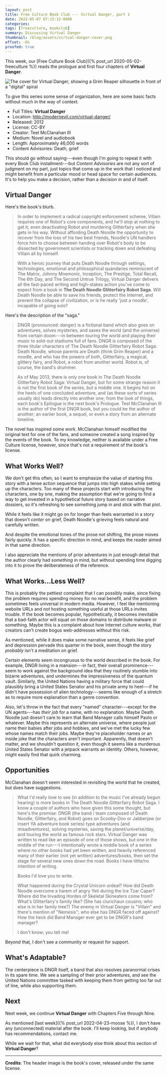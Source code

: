 ```yaml
---
layout: post
title: Free Culture Book Club --- Virtual Danger, part 1
date: 2022-05-07 07:15:12-0400
categories:
tags: [freeculture, bookclub]
summary: Discussing Virtual Danger
thumbnail: /blog/assets/virtual-danger-cover.png
offset: -6%
proofed: true
---
```


This week, our [Free Culture Book Club]({% post_url 2020-05-02-freeculture %}) reads the prologue and first four chapters of **Virtual Danger**.

![The cover for Virtual Danger, showing a Grim Reaper silhouette in front of a "digital" spiral](/blog/assets/virtual-danger-cover.png "Having seen these tropes a million times, I'm going to try not to judge the book by this...")

To give this series some sense of organization, here are some basic facts without much in the way of context.

 * Full Titles:  **Virtual Danger**
 * Location:  <http://modernevil.com/virtual-danger/>
 * Released:  2012
 * License:  CC-BY
 * Creator:  Teel McClanahan III
 * Medium:  Novel and audiobook
 * Length:  Approximately 46,000 words
 * Content Advisories:  Death, grief

This should go without saying---even though I'm going to repeat it with every Book Club installment---but *Content Advisories* are not any sort of judgment on my part, just topics that come up in the work that I noticed and might benefit from a particular mood or head space for certain audiences.  It's to help you make a decision, rather than a decision in and of itself.

## Virtual Danger

Here's the book's blurb.

 > In order to implement a radical copyright enforcement scheme, Villain requires one of Robot's core components, and he'll stop at nothing to get it; even deactivating Robot and murdering Glitterfairy when she gets in his way. Without affording Death Noodle the opportunity to recover from the loss of his two best friends, Noodle's UN handlers force him to choose between handing over Robot's body to be dissected by government scientists or tracking down and defeating Villain all by himself.
 >
 > With a heroic journey that puts Death Noodle through settings, technologies, emotional and philosophical quandaries reminiscent of The Matrix, Johnny Mnemonic, Inception, The Prestige, Total Recall, The 6th Day, and The Second Untrue Trilogy, Virtual Danger delivers all the fast-paced writing and high-stakes action you've come to expect from a book in **The Death Noodle Glitterfairy Robot Saga**. Will Death Noodle be able to save his friends, protect the Internet, and prevent the collapse of civilization, or is he really 'just a noodle', incapable of going solo?

Here's the description of the "saga."

 > DNGR (pronounced: danger) is a fictional band which also goes on adventures, solves mysteries, and saves the world (and the universe) from certain doom---in between touring the world and playing their music to sold-out stadiums full of fans. DNGR is composed of the three titular characters of The Death Noodle Glitterfairy Robot Saga: Death Noodle, whose parents are Death (think Grim Reaper) and a noodle, and who has the powers of both, Glitterfairy, a magical, glittery fairy, and Robot, a robot from another world. Robot is, of course, the band's drummer.
 >
 > As of May 2013, there is only one book in The Death Noodle Glitterfairy Robot Saga: Virtual Danger, but for some strange reason it is not the first book of the series, but a middle one. It begins hot on the heels of one concluded adventure, and (as these sorts of series usually do) leads directly into another one; from the look of things, each book's Epilogue is the next book's Prologue. Teel McClanahan III is the author of the first DNGR book, but you could be the author of another; an earlier book, a sequel, or even a story from an alternate timeline.

The novel has inspired some work.  McClanahan himself modified the original text for one of the fans, and someone created a song inspired by the events of the book.  To my knowledge, neither is available under a Free Culture license, however, since that's not a requirement of the book's license.

## What Works Well?

We don't get this often, so I want to emphasize the value of starting this story with a tense action sequence that jumps into high stakes while setting up the characters.  Too many of these projects start with introducing the characters, one by one, making the assumption that we're going to find a way to get invested in a hypothetical future story based on narrative dossiers, so it's refreshing to see something jump in and stick with that plot.

While it feels like it might go on for longer than feels warranted in a story that doesn't *center* on grief, Death Noodle's grieving feels natural and carefully written.

And despite the emotional tones of the prose not shifting, the prose moves fairly quickly.  It has a specific direction in mind, and keeps the reader aimed in that same direction.

I also appreciate the mentions of prior adventures in just enough detail that the author clearly had *something* in mind, but without spending time digging into it to prove the deliberateness of the reference.

## What Works...Less Well?

This is probably the pettiest complaint that I can possibly make, since fixing the problem requires spending money for no real benefit, and the problem sometimes feels universal in modern media.  However, I feel like mentioning website URLs and *not* hosting something useful at those URLs invites trouble.  If the book becomes popular, hypothetically, it becomes inevitable that a bad-faith actor will squat on those domains to distribute malware or something.  Maybe this is a complaint about how Internet culture works, that creators can't create bogus web-addresses without this risk.

As mentioned, while it does make some narrative sense, it feels like grief and depression pervade this quarter in the book, even though the story *probably* isn't a meditation on grief.

Certain elements seem incongruous to the world described in the book.  For example, DNGR living in a mansion---in fact, their overall prominence---seem to work against the background idea that they routinely stumble into bizarre adventures, and undermines the impressiveness of the quantum vault.  Similarly, the United Nations having a military force that could plausibly bring a United States Senator and his private army to heel---if he didn't have possession of alien technology---seems like enough of a stretch as to require more explanation than a genre convention.

Also, let's throw in the fact that every "named" character---except for the UN agents---has *their job* for a name, with no explanation.  Maybe Death Noodle just doesn't care to learn that Band Manager calls himself Paolo or whatever.  Maybe this represents an alternate universe, where people just name their babies after jobs and hobbies, and we've met the lucky few whose names match their jobs.  Maybe they're placeholder names or an inside joke that the characters aren't important.  Apparently, that doesn't matter, and we shouldn't question it, even though it seems like a murderous United States Senator with a jetpack warrants an identity.  Others, however, might easily find that quirk charming.

## Opportunities

McClanahan doesn't seem interested in revisiting the world that he created, but does have suggestions.

 > What I'd really love to see (in addition to the music I've already begun hearing) is more books in The Death Noodle Glitterfairy Robot Saga. I know a couple of authors who have given this some thought, but here's the premise: DNGR (the band / team composed of Death Noodle, Glitterfairy, and Robot) goes on Scooby-Doo or Jabberjaw (or insert YA adventure book series) type adventures (and misadventures), solving mysteries, saving the planet/universe/day, and touring the world as famous rock stars. Virtual Danger was written to read like an episode of one of those shows, but one in the middle of the run---I intentionally wrote a middle book of a series where no other books had yet been written, and heavily referenced many of their earlier (not yet written) adventures/books, then set the stage for several new ones down the road. Books I have little/no intention of writing.
 >
 > Books I'd love you to write.
 >
 > What happened during the Crystal Unicorn ordeal? How did Death Noodle overcome a harem of angry Yeti during the Ice Tzar Caper? Where did the Invading Hordes of Skeletal Skineaters come from? What's Glitterfairy's family like? (She has clurichaun cousins; who else is in her family tree?) The enemy in Virtual Danger is "Villain" and there's mention of "Nemesis"; who else has DNGR faced off against? How the heck did Band Manager ever get to be DNGR's band manager?
 >
 > I don't know; you tell me!

Beyond that, I don't see a community or request for support.

## What's Adaptable?

The centerpiece is DNGR itself, a band that also resolves paranormal crises in its spare time.  We see a sampling of their prior adventures, and see the United Nations committee tasked with keeping them from getting too far out of line, while also supporting them.

## Next

Next week, we continue **Virtual Danger** with Chapters Five through Nine.

As mentioned [last week]({% post_url 2022-04-23-moose %}), I don't have any (unconnected) material after the book.  I'll keep looking, but if anybody has recommendations, contact me.

While we wait for that, what did everybody else think about this section of **Virtual Danger**?

* * *

**Credits**:  The header image is the book's cover, released under the same license.

